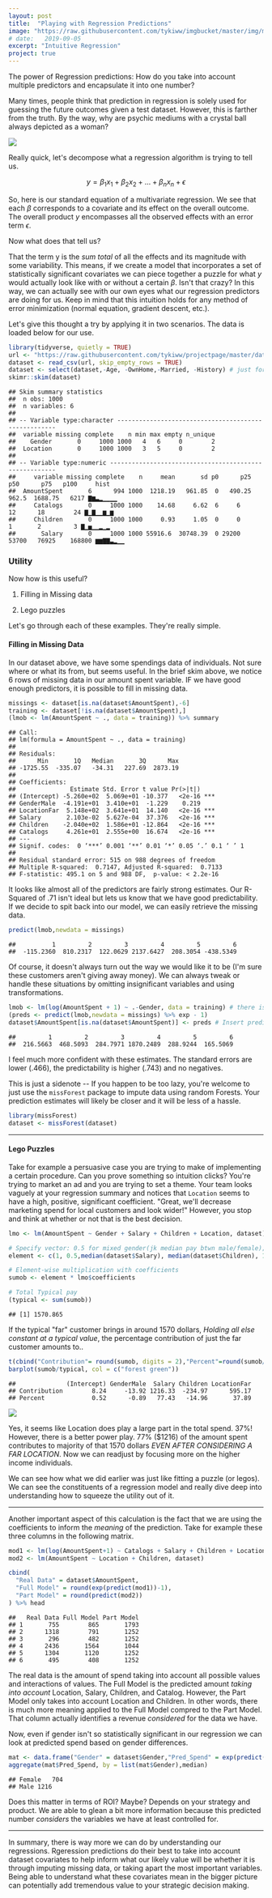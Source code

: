 ```yaml
---
layout: post
title:  "Playing with Regression Predictions"
image: "https://raw.githubusercontent.com/tykiww/imgbucket/master/img/mlr_predict/one.png"
# date:   2019-09-05
excerpt: "Intuitive Regression"
project: true
---
```



The power of Regression predictions: How do you take into account multiple predictors and encapsulate it into one number?

Many times, people think that prediction in regression is solely used for guessing the future outcomes given a test dataset. However, this is farther from the truth. By the way, why are psychic mediums with a crystal ball always depicted as a woman? 

![](https://bizcomics.club/wp-content/uploads/06142017_Psychic.jpg)

Really quick, let's decompose what a regression algorithm is trying to tell us. 

$$
y = \beta_{1}x_{1} + \beta_{2}x_{2} + ...+ \beta_{n}x_{n} +\epsilon
$$

So, here is our standard equation of a multivariate regression. We see that each $\beta$ corresponds to a covariate and its effect on the overall outcome. The overall product $y$ encompasses all the observed effects with an error term $\epsilon$. 

Now what does that tell us?

That the term y is the *sum total* of all the effects and its magnitude with some variability. This means, if we create a model that incorporates a set of statistically significant covariates we can piece together a puzzle for what $y$ would actually look like with or without a certain $\beta$. Isn't that crazy? In this way, we can actually see with our own eyes what our regression predictors are doing for us. Keep in mind that this intuition holds for any method of error minimization (normal equation, gradient descent, etc.).

Let's give this thought a try by applying it in two scenarios. The data is loaded below for our use.

```r
library(tidyverse, quietly = TRUE)
url <- "https://raw.githubusercontent.com/tykiww/projectpage/master/datasets/marketing_kaggle/retailmarket.csv"
dataset <- read_csv(url, skip_empty_rows = TRUE)
dataset <- select(dataset,-Age, -OwnHome,-Married, -History) # just for simplicity.
skimr::skim(dataset)
```

    ## Skim summary statistics
    ##  n obs: 1000 
    ##  n variables: 6 
    ## 
    ## -- Variable type:character -----------------------------------------------------
    ##  variable missing complete    n min max empty n_unique
    ##    Gender       0     1000 1000   4   6     0        2
    ##  Location       0     1000 1000   3   5     0        2
    ## 
    ## -- Variable type:numeric -------------------------------------------------------
    ##     variable missing complete    n     mean       sd p0      p25     p50      p75   p100     hist
    ##  AmountSpent       6      994 1000  1218.19   961.85  0   490.25   962.5  1688.75   6217 ▇▆▃▂▁▁▁▁
    ##     Catalogs       0     1000 1000    14.68     6.62  6     6       12      18        24 ▇▁▇▁▁▆▁▆
    ##     Children       0     1000 1000     0.93     1.05  0     0        1       2         3 ▇▁▅▁▁▂▁▂
    ##       Salary       0     1000 1000 55916.6  30748.39  0 29200    53700   76925    168800 ▆▆▇▇▃▂▁▁



<h>

### Utility

Now how is this useful?

1) Filling in Missing data

2) Lego puzzles

Let's go through each of these examples. They're really simple.


#### Filling in Missing Data

In our dataset above, we have some spendings data of individuals. Not sure where or what its from, but seems useful. In the brief skim above, we notice 6 rows of missing data in our amount spent variable. IF we have good enough predictors, it is possible to fill in missing data.

```r
missings <- dataset[is.na(dataset$AmountSpent),-6]
training <- dataset[!is.na(dataset$AmountSpent),]
(lmob <- lm(AmountSpent ~ ., data = training)) %>% summary
```

    ## Call:
    ## lm(formula = AmountSpent ~ ., data = training)
    ## 
    ## Residuals:
    ##      Min       1Q   Median       3Q      Max 
    ## -1725.55  -335.07   -34.31   227.69  2873.19 
    ## 
    ## Coefficients:
    ##               Estimate Std. Error t value Pr(>|t|)    
    ## (Intercept) -5.260e+02  5.069e+01 -10.377   <2e-16 ***
    ## GenderMale  -4.191e+01  3.410e+01  -1.229    0.219    
    ## LocationFar  5.148e+02  3.641e+01  14.140   <2e-16 ***
    ## Salary       2.103e-02  5.627e-04  37.376   <2e-16 ***
    ## Children    -2.040e+02  1.586e+01 -12.864   <2e-16 ***
    ## Catalogs     4.261e+01  2.555e+00  16.674   <2e-16 ***
    ## ---
    ## Signif. codes:  0 ‘***’ 0.001 ‘**’ 0.01 ‘*’ 0.05 ‘.’ 0.1 ‘ ’ 1
    ## 
    ## Residual standard error: 515 on 988 degrees of freedom
    ## Multiple R-squared:  0.7147,	Adjusted R-squared:  0.7133 
    ## F-statistic: 495.1 on 5 and 988 DF,  p-value: < 2.2e-16

It looks like almost all of the predictors are fairly strong estimates. Our R-Squared of .71 isn't ideal but lets us know that we have good predictability. If we decide to spit back into our model, we can easily retrieve the missing data.

```r
predict(lmob,newdata = missings)
```

    ##          1         2         3         4         5         6 
    ##  -115.2360  810.2317  122.0629 2137.6427  208.3054 -438.5349

Of course, it doesn't always turn out the way we would like it to be (I'm sure these customers aren't giving away money). We can always tweak or handle these situations by omitting insignificant variables and using transformations.

```r
lmob <- lm(log(AmountSpent + 1) ~ .-Gender, data = training) # there is a 0 in there (+1)
(preds <- predict(lmob,newdata = missings) %>% exp - 1)
dataset$AmountSpent[is.na(dataset$AmountSpent)] <- preds # Insert predicted values.
```

    ##         1         2         3         4         5         6 
    ##  216.5663  468.5093  284.7971 1870.2489  288.9244  165.5069 

I feel much more confident with these estimates. The standard errors are lower (.466), the predictability is higher (.743) and no negatives.

This is just a sidenote --
If you happen to be too lazy, you're welcome to just use the `missForest` package to impute data using random Forests. Your prediction estimates will likely be closer and it will be less of a hassle. 

```r
library(missForest)
dataset <- missForest(dataset) 
```

<hr>

#### Lego Puzzles

Take for example a persuasive case you are trying to make of implementing a certain procedure. Can you prove something so intuition clicks?
You're trying to market an ad and you are trying to set a theme. Your team looks vaguely at your regression summary and notices that `Location` seems to have a high, positive, significant coefficient. "Great, we'll decrease marketing spend for local customers and look wider!" However, you stop and think at whether or not that is the best decision.

```r
lmo <- lm(AmountSpent ~ Gender + Salary + Children + Location, dataset)

# Specify vector: 0.5 for mixed gender(jk median pay btwn male/female); 1 for far and intercept
element <- c(1, 0.5,median(dataset$Salary), median(dataset$Children), 1)

# Element-wise multiplication with coefficients
sumob <- element * lmo$coefficients

# Total Typical pay
(typical <- sum(sumob))
```

    ## [1] 1570.865

If the typical "far" customer brings in around 1570 dollars, *Holding all else constant at a typical value*, the percentage contribution of just the far customer amounts to..

```r
t(cbind("Contribution"= round(sumob, digits = 2),"Percent"=round(sumob/typical*100, 2)))
barplot(sumob/typical, col = c("forest green"))
```

    ##              (Intercept) GenderMale  Salary Children LocationFar
    ## Contribution        8.24     -13.92 1216.33  -234.97      595.17
    ## Percent             0.52      -0.89   77.43   -14.96       37.89

![](https://raw.githubusercontent.com/tykiww/imgbucket/master/img/mlr_predict/one.png) 

Yes, it seems like Location does play a large part in the total spend. 37%! However, there is a better power play. 77% ($1216) of the amount spent contributes to majority of that 1570 dollars *EVEN AFTER CONSIDERING A FAR LOCATION*. Now we can readjust by focusing more on the higher income individuals. 

We can see how what we did earlier was just like fitting a puzzle (or legos). We can see the constituents of a regression model and really dive deep into understanding how to squeeze the utility out of it.


<hr>

Another important aspect of this calculation is the fact that we are using the coefficients to inform the *meaning* of the prediction. Take for example these three columns in the following matrix.

```r
mod1 <- lm(log(AmountSpent+1) ~ Catalogs + Salary + Children + Location, dataset) # included transformation to give more meaning to matrix below.
mod2 <- lm(AmountSpent ~ Location + Children, dataset)

cbind( 
  "Real Data" = dataset$AmountSpent,
  "Full Model" = round(exp(predict(mod1))-1),
  "Part Model" = round(predict(mod2))
) %>% head
```

    ##   Real Data Full Model Part Model
    ## 1       755        865       1793
    ## 2      1318        791       1252
    ## 3       296        482       1252
    ## 4      2436       1564       1044
    ## 5      1304       1120       1252
    ## 6       495        408       1252

The real data is the amount of spend taking into account all possible values and interactions of values. The Full Model is the predicted amount *taking into account* Location, Salary, Children, and Catalog. However, the Part Model only takes into account Location and Children. In other words, there is much more meaning applied to the Full Model compred to the Part Model. That column actually identifies a revenue *considered* for the data we have. 

Now, even if gender isn't so statistically significant in our regression we can look at predicted spend based on gender differences. 

```r
mat <- data.frame("Gender" = dataset$Gender,"Pred_Spend" = exp(predict(mod1))-1)
aggregate(mat$Pred_Spend, by = list(mat$Gender),median)
```

    ## Female	704			
    ## Male	1216	

Does this matter in terms of ROI? Maybe? Depends on your strategy and product. We are able to glean a bit more information because this predicted number *considers* the variables we have at least controlled for.


<hr>

In summary, there is way more we can do by understanding our regressions. Rgeression predictions do their best to take into account dataset covariates to help inform what our likely value will be whether it is through imputing missing data, or taking apart the most important variables. Being able to understand what these covariates mean in the bigger picture can potentially add tremendous value to your strategic decision making.

